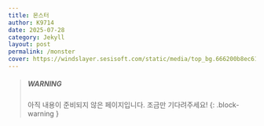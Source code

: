 ```yaml
---
title: 몬스터
author: K9714
date: 2025-07-28
category: Jekyll
layout: post
permalink: /monster
cover: https://windslayer.sesisoft.com/static/media/top_bg.666200b8ec612320e954.png
---
```


> ##### WARNING
>
> 아직 내용이 준비되지 않은 페이지입니다. 조금만 기다려주세요!
{: .block-warning }